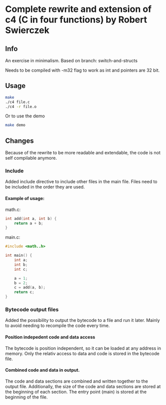 # Complete rewrite and extension of c4 (C in four functions) by Robert Swierczek

## Info
An exercise in minimalism.
Based on branch: switch-and-structs

Needs to be compiled with -m32 flag to work as int and pointers are 32 bit.

## Usage
```bash
make
./c4 file.c
./c4 -r file.o
```

Or to use the demo
```bash
make demo
```


## Changes
Because of the rewrite to be more readable and extendable, the code is not self compilable anymore.

### Include
Added include directive to include other files in the main file.
Files need to be included in the order they are used.

#### Example of usage:

math.c:
```c
int add(int a, int b) {
    return a + b;
}
```

main.c:
```c
#include <math..h>

int main() {
    int a;
    int b;
    int c;

    a = 1;
    b = 2;
    c = add(a, b);
    return c;
}
```

### Bytecode output files
Added the possibility to output the bytecode to a file and run it later.
Mainly to avoid needing to recompile the code every time.

#### Position indepedent code and data access
The bytecode is position independent, so it can be loaded at any address in memory.
Only the relativ access to data and code is stored in the bytecode file.

#### Combined code and data in output.
The code and data sections are combined and written together to the output file.
Additionally, the size of the code and data sections are stored at the beginning of each section.
The entry point (main) is stored at the beginning of the file.